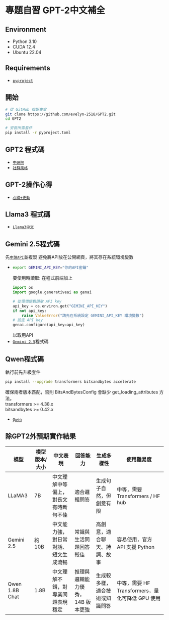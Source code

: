 # 專題自習 GPT-2中文補全
## Environment
- Python 3.10
- CUDA 12.4
- Ubuntu 22.04 
## Requirements
-  [`pyproject`](https://github.com/evelyn-2518/GPT2/blob/main/pyproject.toml) 
## 開始
```bash
# 從 GitHub 複製專案
git clone https://github.com/evelyn-2518/GPT2.git
cd GPT2

# 安裝所需套件
pip install -r pyproject.toml
```
## GPT2 程式碼
-  [`中研院`](https://github.com/evelyn-2518/GPT2/blob/main/中研院.py) 
-  [`社群風格`](https://github.com/evelyn-2518/GPT2/blob/main/社群.py)
## GPT-2操作心得
-  [`心得+更動`](https://github.com/evelyn-2518/GPT2/blob/main/心得.pdf) 
## Llama3 程式碼
-  [`Llama3中文`](https://github.com/evelyn-2518/GPT2/blob/main/llama3.py)
## Gemini 2.5程式碼
   先[`申請API`](https://aistudio.google.com/apikey)並複製
   避免將API放在公開網頁，將其存在系統環境變數
-  ```bash
   export GEMINI_API_KEY="你的API密鑰"
   ```
   要使用時讀取:
   在程式前端加上
   ```python
   import os
   import google.generativeai as genai
   
   # 從環境變數讀取 API key
   api_key = os.environ.get("GEMINI_API_KEY")
   if not api_key:
       raise ValueError("請先在系統設定 GEMINI_API_KEY 環境變數")
   # 設定 API key
   genai.configure(api_key=api_key)
   ```
   以取用API
-  [`Gemini 2.5`](https://github.com/evelyn-2518/GPT2/blob/main/genimi2-5.py)程式碼
## Qwen程式碼
   執行前先升級套件
   ```bash
   pip install --upgrade transformers bitsandbytes accelerate
   ```
確保兩者版本匹配，否則 BitsAndBytesConfig 會缺少 get_loading_attributes 方法。
<br> transformers >= 4.38.x
<br> bitsandbytes >= 0.42.x </br>
-  [`Qwen`](https://github.com/evelyn-2518/GPT2/blob/main/Qwen.py)
## 除GPT2外預期實作結果

| 模型 | 模型版本/大小 | 中文表現 | 回答能力 | 生成多樣性 | 使用難易度 |
|------|---------------|----------|----------------|------------|------------|
| LLaMA3 | 7B | 中文理解中等偏上，對長文有時斷句不佳 | 適合邏輯問答 | 生成句子自然，但創意有限 | 中等，需要 Transformers / HF hub |
| Gemini 2.5 | 約 10B | 中文能力強，對日常對話、短文生成流暢 | 常識與生活問題回答較佳 | 高創意，適合聊天、詩詞、故事 | 容易使用，官方 API 支援 Python |
| Qwen 1.8B Chat | 1.8B | 中文理解不錯，對專業問題表現穩定 | 推理與邏輯能力優秀，14B 版本更強 | 生成較多樣，適合技術或知識問答 | 中等，需要 HF Transformers，量化可降低 GPU 使用 |
